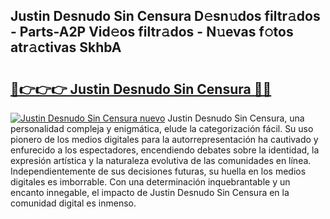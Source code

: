 ## Justin Desnudo Sin Censura D𝚎sn𝚞dos filtr𝚊dos - Parts-A2P Vid𝚎os filtr𝚊dos - N𝚞evas f𝚘tos atr𝚊ctivas SkhbA

# <h2><a href="http://mbcu0d.tromn.icu/?c=Justin+Desnudo+Sin+Censura">🔗👉👉👉 Justin Desnudo Sin Censura 🔗🔗</a></h2>

[![Justin Desnudo Sin Censura nuevo](https://i.imgur.com/pEAQMta.gif)](http://mbcu0d.tromn.icu/?c=Justin+Desnudo+Sin+Censura)
Justin Desnudo Sin Censura, una personalidad compleja y enigmática, elude la categorización fácil. Su uso pionero de los medios digitales para la autorrepresentación ha cautivado y enfurecido a los espectadores, encendiendo debates sobre la identidad, la expresión artística y la naturaleza evolutiva de las comunidades en línea. Independientemente de sus decisiones futuras, su huella en los medios digitales es imborrable. Con una determinación inquebrantable y un encanto innegable, el impacto de Justin Desnudo Sin Censura en la comunidad digital es inmenso.
